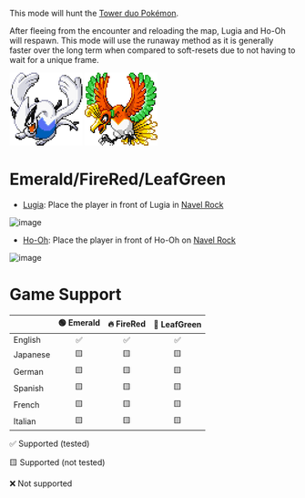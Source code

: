 This mode will hunt the [Tower duo Pokémon](https://bulbapedia.bulbagarden.net/wiki/List_of_in-game_event_Pok%C3%A9mon_(FireRed_and_LeafGreen)#Lugia_and_Ho-Oh).

After fleeing from the encounter and reloading the map, Lugia and Ho-Oh will respawn. This mode will use the runaway method as it is generally faster over the long term when compared to soft-resets due to not having to wait for a unique frame.

![](https://raw.githubusercontent.com/40Cakes/pokebot-gen3/main/sprites/pokemon/normal/Lugia.png) ![](https://raw.githubusercontent.com/40Cakes/pokebot-gen3/main/sprites/pokemon/normal/Ho-Oh.png)

# Emerald/FireRed/LeafGreen

- [Lugia](https://bulbapedia.bulbagarden.net/wiki/Lugia_(Pok%C3%A9mon)): Place the player in front of Lugia in [Navel Rock](https://bulbapedia.bulbagarden.net/wiki/Navel_Rock)

![image](https://github.com/40Cakes/pokebot-gen3/assets/16377135/2dc7265e-d427-4e33-8b1f-bce25d255381)

- [Ho-Oh](https://bulbapedia.bulbagarden.net/wiki/Ho-Oh_(Pok%C3%A9mon)): Place the player in front of Ho-Oh on [Navel Rock](https://bulbapedia.bulbagarden.net/wiki/Navel_Rock)

![image](https://github.com/40Cakes/pokebot-gen3/assets/16377135/fb9300c4-ab72-45eb-99d8-b28407c0f7c7)

# Game Support
|          | 🟢 Emerald | 🔥 FireRed | 🌿 LeafGreen |
|:---------|:----------:|:----------:|:------------:|
| English  |     ✅      |     ✅      |      ✅       |
| Japanese |    🟨    |    🟨    |     🟨     |
| German   |    🟨    |    🟨    |     🟨     |
| Spanish  |    🟨    |    🟨    |     🟨     |
| French   |    🟨    |    🟨    |     🟨     |
| Italian  |    🟨    |    🟨    |     🟨     |

✅ Supported (tested)

🟨 Supported (not tested)

❌ Not supported